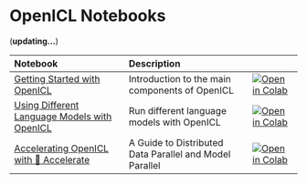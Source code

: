 # OpenICL Notebooks

(**updating...**)

| Notebook     |      Description      |   |
|:----------|:-------------|:-------------|
[Getting Started with OpenICL](https://github.com/Shark-NLP/OpenICL/blob/main/examples/tutorials/openicl_tutorial1_getting_started.ipynb) | Introduction to the main components of OpenICL | [![Open in Colab](https://colab.research.google.com/assets/colab-badge.svg)](https://colab.research.google.com/github/Shark-NLP/OpenICL/blob/main/examples/tutorials/openicl_tutorial1_getting_started.ipynb) |
[Using Different Language Models with OpenICL](https://github.com/Shark-NLP/OpenICL/blob/main/examples/tutorials/openicl_tutorial2_use_different_models.ipynb) | Run different language models with OpenICL |  [![Open in Colab](https://colab.research.google.com/assets/colab-badge.svg)](https://colab.research.google.com/github/Shark-NLP/OpenICL/blob/main/examples/tutorials/openicl_tutorial2_use_different_models.ipynb) |
[Accelerating OpenICL with 🤗 Accelerate](https://github.com/Shark-NLP/OpenICL/blob/main/examples/tutorials/openicl_tutorial3_accelerate.ipynb) | A Guide to Distributed Data Parallel and Model Parallel |  [![Open in Colab](https://colab.research.google.com/assets/colab-badge.svg)](https://colab.research.google.com/github/Shark-NLP/OpenICL/blob/main/examples/tutorials/openicl_tutorial3_accelerate.ipynb)
